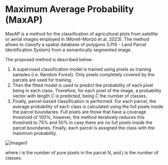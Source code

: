 # Maximum Average Probability (MaxAP)

MaxAP is a method for the classification of agricultural plots from satellite or aerial images employed in (Morell-Monzó et al, 2023). The method allows to classify a spatial database of polygons (LPIS - Land Parcel Identification System) from a semantically segmented image.

The proposed method is described below:
1.	A supervised classification model is trained using pixels as training samples (i.e. Random Forest). Only pixels completely covered by the parcels are used for training.
2.	Then the fitted model is used to predict the probability of each pixel being in each class. Therefore, for each pixel of the image, a probability vector with length *C* is predicted, being *C* the number of classes.
3.	Finally, parcel-based classification is performed. For each parcel, the average probability of each class is calculated using the full pixels inside the parcel boundaries. Full pixels are those that have a coverage threshold of 100%, however, the method iteratively reduces this threshold to 75% and 50% in case there are no full pixels inside the parcel boundaries. Finally, each parcel is assigned the class with the maximum probability.

![Imagen1](https://user-images.githubusercontent.com/59225676/204857449-99f383e3-6145-41f5-94aa-3b6e108fa331.png)

where *i* is the number of pure pixels in the parcel *N*, and *j* is the number of classes.
